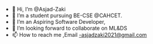 - 👋 Hi, I’m @Asjad-Zaki
- 👀 I’m a student pursuing BE-CSE @CAHCET.
- 🌱 I’m an Aspiring Software Developer,
- 💞️ I’m looking forward to collaborate on ML&DS
- 📫 How to reach me ,Email -asjadzaki2021@gmail.com 

<!---
Asjad-Zaki/Asjad-Zaki is a ✨ special ✨ repository because its `README.md` (this file) appears on your GitHub profile.
You can click the Preview link to take a look at your changes.
--->
